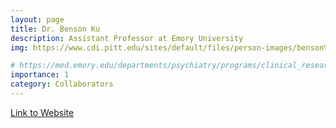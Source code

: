 ```yaml
---
layout: page
title: Dr. Benson Ku
description: Assistant Professor at Emory University
img: https://www.cdi.pitt.edu/sites/default/files/person-images/benson%20ku%20headshot.jpeg

# https://med.emory.edu/departments/psychiatry/programs/clinical_research_program/_images/ku_benson.jpeg
importance: 1
category: Collaborators
---
```

[Link to Website](https://med.emory.edu/directory/profile/?u=BSKU)


